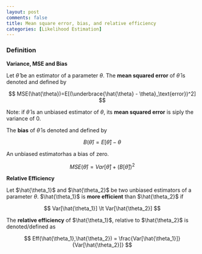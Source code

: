 ```yaml
---
layout: post
comments: false
title: Mean square error, bias, and relative efficiency
categories: [Likelihood Estimation]
---
```


### Definition

**Variance, MSE and Bias**

Let $\hat{\theta}$ be an estimator of a parameter $\theta$. The **mean squared error** of $\hat{\theta}$ is denoted and defined by

$$
  MSE(\hat{\theta})=E[(\underbrace{\hat{\theta} - \theta}_\text{error})^2]
$$

Note: if $\hat{\theta}$ is an unbiased estimator of $\theta$, its **mean squared error** is siply the variance of $0$.

The **bias** of $\hat{\theta}$ is denoted and defined by

$$
  B(\hat{\theta}) = E[\hat{\theta}] - \theta
$$

An unbiased estimatorhas a bias of zero.

$$
  MSE(\hat{\theta})=Var[\hat{\theta}] + (B[\hat{\theta}])^2
$$

**Relative Efficiency**

Let $\hat{\theta_1}$ and $\hat{\theta_2}$ be two unbiased estimators of a parameter $\theta$. $\hat{\theta_1}$ is **more efficient** than $\hat{\theta_2}$ if 

$$
  Var[\hat{\theta_1}] \lt Var[\hat{\theta_2}]
$$

The **relative efficiency** of $\hat{\theta_1}$, relative to $\hat{\theta_2}$ is denoted/defined as

$$
  Eff(\hat{\theta_1},\hat{\theta_2}) = \frac{Var[\hat{\theta_1}]}{Var[\hat{\theta_2}]}
$$